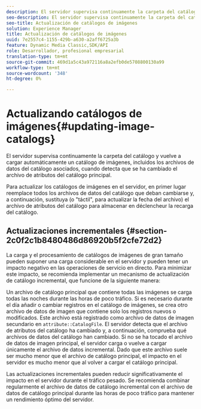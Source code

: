 ```yaml
---
description: El servidor supervisa continuamente la carpeta del catálogo y vuelve a cargar automáticamente un catálogo de imágenes, incluidos los archivos de datos del catálogo asociados, cuando detecta que se ha cambiado el archivo de atributos del catálogo principal.
seo-description: El servidor supervisa continuamente la carpeta del catálogo y vuelve a cargar automáticamente un catálogo de imágenes, incluidos los archivos de datos del catálogo asociados, cuando detecta que se ha cambiado el archivo de atributos del catálogo principal.
seo-title: Actualización de catálogos de imágenes
solution: Experience Manager
title: Actualización de catálogos de imágenes
uuid: 7e2557c4-1155-429b-a630-a2aff6725a3b
feature: Dynamic Media Classic,SDK/API
role: Desarrollador, profesional empresarial
translation-type: tm+mt
source-git-commit: 469d1a5c43a972116a8a2efb0de5708800130a99
workflow-type: tm+mt
source-wordcount: '348'
ht-degree: 0%

---
```



# Actualizando catálogos de imágenes{#updating-image-catalogs}

El servidor supervisa continuamente la carpeta del catálogo y vuelve a cargar automáticamente un catálogo de imágenes, incluidos los archivos de datos del catálogo asociados, cuando detecta que se ha cambiado el archivo de atributos del catálogo principal.

Para actualizar los catálogos de imágenes en el servidor, en primer lugar reemplace todos los archivos de datos del catálogo que deban cambiarse y, a continuación, sustituya (o &quot;táctil&quot;, para actualizar la fecha del archivo) el archivo de atributos del catálogo para almacenar en déclencheur la recarga del catálogo.

## Actualizaciones incrementales {#section-2c0f2c1b8480486d86920b5f2cfe72d2}

La carga y el procesamiento de catálogos de imágenes de gran tamaño pueden suponer una carga considerable en el servidor y pueden tener un impacto negativo en las operaciones de servicio en directo. Para minimizar este impacto, se recomienda implementar un mecanismo de actualización de catálogo incremental, que funcione de la siguiente manera:

Un archivo de catálogo principal que contiene todas las imágenes se carga todas las noches durante las horas de poco tráfico. Si es necesario durante el día añadir o cambiar registros en el catálogo de imágenes, se crea otro archivo de datos de imagen que contiene solo los registros nuevos o modificados. Este archivo está registrado como archivo de datos de imagen secundario en `attribute::CatalogFile`. El servidor detecta que el archivo de atributos del catálogo ha cambiado y, a continuación, comprueba qué archivos de datos del catálogo han cambiado. Si no se ha tocado el archivo de datos de imagen principal, el servidor carga o vuelve a cargar únicamente el archivo de datos incremental. Dado que este archivo suele ser mucho menor que el archivo de catálogo principal, el impacto en el servidor es mucho menor que al volver a cargar el catálogo principal.

Las actualizaciones incrementales pueden reducir significativamente el impacto en el servidor durante el tráfico pesado. Se recomienda combinar regularmente el archivo de datos de catálogo incremental con el archivo de datos de catálogo principal durante las horas de poco tráfico para mantener un rendimiento óptimo del servidor.
